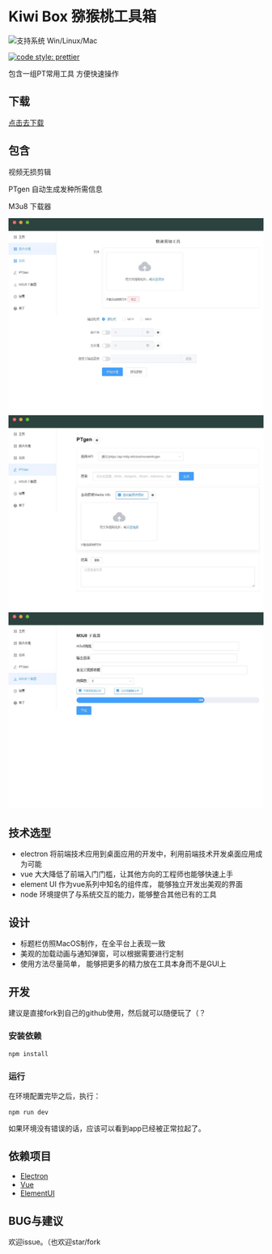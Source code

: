 # Kiwi Box 猕猴桃工具箱

 
![支持系统 Win/Linux/Mac](https://img.shields.io/badge/Platform-%20win%20|%20linux%20|%20mac-lightgrey.svg)

[![code style: prettier](https://img.shields.io/badge/code_style-prettier-ff69b4.svg?style=flat-square)](https://github.com/prettier/prettier)

包含一组PT常用工具 方便快速操作

## 下载

[点击去下载](https://github.com/plexpt/kiwibox/releases)

## 包含
视频无损剪辑

PTgen 自动生成发种所需信息

M3u8 下载器



![](.github/pic/home.jpg)
![](.github/pic/ptgen.jpg)
![](.github/pic/m3u8.jpg)

 
## 技术选型

- electron 将前端技术应用到桌面应用的开发中，利用前端技术开发桌面应用成为可能
- vue 大大降低了前端入门门槛，让其他方向的工程师也能够快速上手
- element UI 作为vue系列中知名的组件库， 能够独立开发出美观的界面
- node 环境提供了与系统交互的能力，能够整合其他已有的工具

## 设计

- 标题栏仿照MacOS制作，在全平台上表现一致
- 美观的加载动画与通知弹窗，可以根据需要进行定制
- 使用方法尽量简单， 能够把更多的精力放在工具本身而不是GUI上

## 开发

建议是直接fork到自己的github使用，然后就可以随便玩了（？

### 安装依赖

``` bash
npm install
```

### 运行

在环境配置完毕之后，执行：

```
npm run dev
```

如果环境没有错误的话，应该可以看到app已经被正常拉起了。
 
## 依赖项目

- [Electron](https://electronjs.org)
- [Vue](https://cn.vuejs.org)
- [ElementUI](http://element.eleme.io/#/zh-CN)

## BUG与建议

欢迎issue。（也欢迎star/fork
